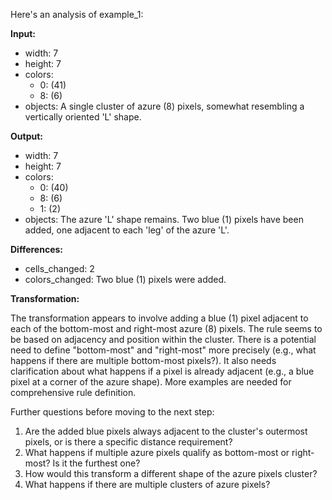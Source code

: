 Here's an analysis of example_1:

**Input:**

*   width: 7
*   height: 7
*   colors:
    *   0: (41)
    *   8: (6)
*   objects: A single cluster of azure (8) pixels, somewhat resembling a vertically oriented 'L' shape.

**Output:**

*   width: 7
*   height: 7
*   colors:
    *   0: (40)
    *   8: (6)
    *   1: (2)
*   objects:  The azure 'L' shape remains. Two blue (1) pixels have been added, one adjacent to each 'leg' of the azure 'L'.

**Differences:**

*   cells_changed: 2
*   colors_changed: Two blue (1) pixels were added.

**Transformation:**

The transformation appears to involve adding a blue (1) pixel adjacent to each of the bottom-most and right-most azure (8) pixels.  The rule seems to be based on adjacency and position within the cluster.  There is a potential need to define "bottom-most" and "right-most" more precisely (e.g., what happens if there are multiple bottom-most pixels?).  It also needs clarification about what happens if a pixel is already adjacent (e.g., a blue pixel at a corner of the azure shape). More examples are needed for comprehensive rule definition.

Further questions before moving to the next step:

1.  Are the added blue pixels always adjacent to the cluster's outermost pixels, or is there a specific distance requirement?
2.  What happens if multiple azure pixels qualify as bottom-most or right-most? Is it the furthest one?
3.  How would this transform a different shape of the azure pixels cluster?
4.  What happens if there are multiple clusters of azure pixels?




